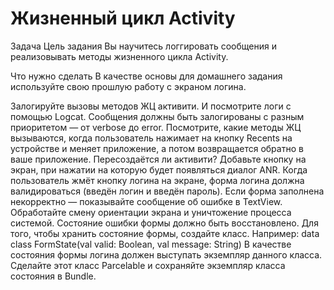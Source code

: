 # Жизненный цикл Activity

Задача
Цель задания
Вы научитесь логгировать сообщения и реализовывать методы жизненного цикла Activity. 


Что нужно сделать
В качестве основы для домашнего задания используйте свою прошлую работу с экраном логина.

Залогируйте вызовы методов ЖЦ активити. И посмотрите логи с помощью Logcat. Сообщения должны быть залогированы с разным приоритетом — от verbose до error.
Посмотрите, какие методы ЖЦ вызываются, когда пользователь нажимает на кнопку Recents на устройстве и меняет приложение, а потом возвращается обратно в ваше приложение. Пересоздаётся ли активити?
Добавьте кнопку на экран, при нажатии на которую будет появляться диалог ANR.
Когда пользователь жмёт кнопку логина на экране, форма логина должна валидироваться (введён логин и введён пароль). Если форма заполнена некорректно — показывайте сообщение об ошибке в TextView. 
Обработайте смену ориентации экрана и уничтожение процесса системой. Состояние ошибки формы должно быть восстановлено. Для того, чтобы хранить состояние формы, создайте класс.
Например:
data class FormState(val valid: Boolean, val message: String)
В качестве состояния формы логина должен выступать экземпляр данного класса. Сделайте этот класс Parcelable и сохраняйте экземпляр класса состояния в Bundle.